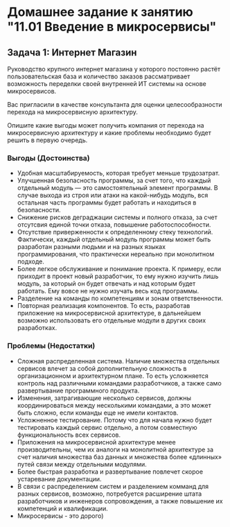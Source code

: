 # Домашнее задание к занятию "11.01 Введение в микросервисы" #

## Задача 1: Интернет Магазин ##

Руководство крупного интернет магазина у которого постоянно растёт пользовательская база и количество заказов рассматривает возможность переделки своей внутренней ИТ системы на основе микросервисов.

Вас пригласили в качестве консультанта для оценки целесообразности перехода на микросервисную архитектуру.

Опишите какие выгоды может получить компания от перехода на микросервисную архитектуру и какие проблемы необходимо будет решить в первую очередь.

### Выгоды (Достоинства) ###
* Удобная масштабируемость, которая требует меньше трудозатрат.
* Улучшенная безопасность программы, за счет того, что каждый отдельный модуль — это самостоятельный элемент программы. В случае выхода из строя или атаки на какой-нибудь модуль, вся остальная часть программы будет работать и находиться в безопасности.
* Снижение рисков деграджации системы и полного отказа, за счет отсутсвия единой точки отказа, повышение работоспособности.
* Отсутствие приверженности к определенному стеку технологий. Фактически, каждый отдельный модуль программы может быть разработан разными людьми и на разных языках программирования, что практически нереально при монолитном подходе.
* Более легкое обслуживание и понимание проекта. К примеру, если приходит в проект новый разработчик, то ему нужно изучить лишь модуль, за который он будет отвечать и над которым будет работать. Ему вовсе не нужно изучать весь код программы.
* Разделение на команды по компетенциям и зонам ответственности.
* Повторная реализация компонентов. То есть, разработав приложение на микросервисной архитектуре, в дальнейшем возможно использовать его отдельные модули в других своих разработках.

### Проблемы (Недостатки) ###
* Сложная распределенная система. Наличие множества отдельных сервисов влечет за собой дополнительную сложность в организационном и архитектурном плане. То есть усложняется контроль над различными командами разработчиков, а также само развертывание программного продукта.
* Изменения, затрагивающие несколько сервисов, должны координироваться между несколькими командами, а это может быть сложно, если команды еще не имели контактов.
* Усложненное тестирование. Потому что для начала нужно  будет тестировать каждый сервис отдельно, а потом совместную функциональность всех сервисов.
* Приложения на микросервисной архитектуре менее производительны, чем их аналоги на монолитной архитектуре за счет наличия множества баз данных и множества  более «длинных» путей связи между отдельными модулями.
* Более быстрая разработка и развертывание повлечет скорое устаревание документации.
* В связи с распределением систем и разделением комманд для разных сервисов, возможно, потребуется расширение штата разработчиков и инженеров сопровождения, а также повышение их компетенций и квалификации.
* Микросервисы - это дорого)

